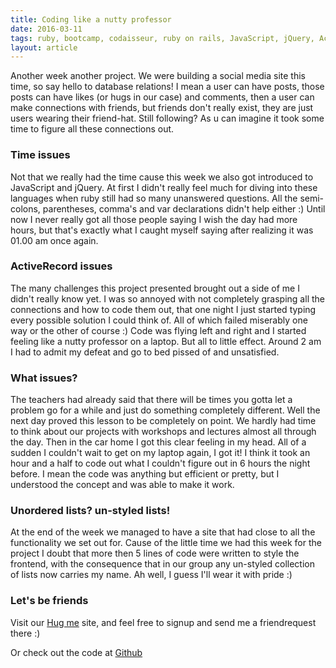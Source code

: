 ```yaml
---
title: Coding like a nutty professor
date: 2016-03-11
tags: ruby, bootcamp, codaisseur, ruby on rails, JavaScript, jQuery, ActiveRecord
layout: article
---
```




Another week another project. We were building a social media site this time, so say hello to database relations! I mean a user can have posts, those posts can have likes (or hugs in our case) and comments, then a user can make connections with friends, but friends don't really exist, they are just users wearing their friend-hat. Still following? As u can imagine it took some time to figure all these connections out.

### **Time issues**
Not that we really had the time cause this week we also got introduced to JavaScript and jQuery. At first I didn't really feel much for diving into these languages when ruby still had so many unanswered questions. All the semi-colons, parentheses, comma's and var declarations didn't help either :) Until now I never really got all those people saying I wish the day had more hours, but that's exactly what I caught myself saying after realizing it was 01.00 am once again.

### **ActiveRecord issues**
The many challenges this project presented brought out a side of me I didn't really know yet. I was so annoyed with not completely grasping all the connections and how to code them out, that one night I just started typing every possible solution I could think of. All of which failed miserably one way or the other of course :) Code was flying left and right and I started feeling like a nutty professor on a laptop. But all to little effect. Around 2 am I had to admit my defeat and go to bed pissed of and unsatisfied.

### **What issues?**
The teachers had already said that there will be times you gotta let a problem go for a while and just do something completely different. Well the next day proved this lesson to be completely on point. We hardly had time to think about our projects with workshops and lectures almost all through the day. Then in the car home I got this clear feeling in my head. All of a sudden I couldn't wait to get on my laptop again, I got it! I think it took an hour and a half to code out what I couldn't figure out in 6 hours the night before. I mean the code was anything but efficient or pretty, but I understood the concept and was able to make it work.

### **Unordered lists? un-styled lists!**
At the end of the week we managed to have a site that had close to all the functionality we set out for. Cause of the little time we had this week for the project I doubt that more then 5 lines of code were written to style the frontend, with the consequence that in our group any un-styled collection of lists now carries my name. Ah well, I guess I'll wear it with pride :)


### **Let's be friends**

Visit our <a href="https://boiling-mountain-76299.herokuapp.com/" target="blank">Hug me</a> site, and feel free to signup and send me a friendrequest there :)   

Or check out the code at <a href="https://github.com/joostcalis/Social2/tree/comments_" target="blank">Github</a>

